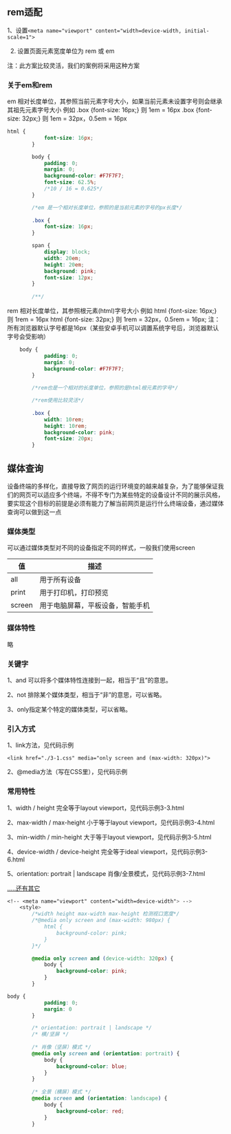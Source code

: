 ## rem适配

1、设置`<meta name="viewport" content="width=device-width, initial-scale=1">`

2. 设置页面元素宽度单位为 rem 或 em

注：此方案比较灵活，我们的案例将采用这种方案

### 关于em和rem

em 相对长度单位，其参照当前元素字号大小，如果当前元素未设置字号则会继承其祖先元素字号大小 例如 .box {font-size: 16px;} 则 1em = 16px .box {font-size: 32px;} 则 1em = 32px，0.5em = 16px 

```css
html {
			font-size: 16px;
		}

		body {
			padding: 0;
			margin: 0;
			background-color: #F7F7F7;
			font-size: 62.5%;
			/*10 / 16 = 0.625*/
		}

		/*em 是一个相对长度单位，参照的是当前元素的字号的px长度*/
		
		.box {
			font-size: 16px;
		}

		span {
			display: block;
			width: 20em;
			height: 20em;
			background: pink;
			font-size: 12px;
		}
		
		/**/
```

rem 相对长度单位，其参照根元素(html)字号大小 例如 html {font-size: 16px;} 则 1rem = 16px html {font-size: 32px;} 则 1rem = 32px，0.5rem = 16px;  注：所有浏览器默认字号都是16px（某些安卓手机可以调置系统字号后，浏览器默认字号会受影响）

```css
	body {
			padding: 0;
			margin: 0;
			background-color: #F7F7F7;
		}
	
		/*rem也是一个相对的长度单位，参照的是html根元素的字号*/

		/*rem使用比较灵活*/
		
		.box {
			width: 10rem;
			height: 10rem;
			background-color: pink;
			font-size: 20px;
		}
```

## 媒体查询

设备终端的多样化，直接导致了网页的运行环境变的越来越复杂，为了能够保证我们的网页可以适应多个终端，不得不专门为某些特定的设备设计不同的展示风格，要实现这个目标的前提是必须有能力了解当前网页是运行什么终端设备，通过媒体查询可以做到这一点

### 媒体类型

可以通过媒体类型对不同的设备指定不同的样式，一般我们使用screen

| 值     | 描述                             |
| ------ | -------------------------------- |
| all    | 用于所有设备                     |
| print  | 用于打印机，打印预览             |
| screen | 用于电脑屏幕，平板设备，智能手机 |



### 媒体特性

略

### 关键字

1、and 可以将多个媒体特性连接到一起，相当于“且”的意思。

2、not 排除某个媒体类型，相当于“非”的意思，可以省略。

3、only指定某个特定的媒体类型，可以省略。

### 引入方式

1、link方法，见代码示例

`<link href="./3-1.css" media="only screen and (max-width: 320px)">`

2、@media方法（写在CSS里），见代码示例

### 常用特性

1、width / height 完全等于layout viewport，见代码示例3-3.html

2、max-width / max-height 小于等于layout viewport，见代码示例3-4.html

3、min-width / min-height 大于等于layout viewport，见代码示例3-5.html

4、device-width / device-height 完全等于ideal viewport，见代码示例3-6.html

5、orientation: portrait | landscape 肖像/全景模式，见代码示例3-7.html

[.....还有其它](https://developer.mozilla.org/zh-CN/docs/Web/Guide/CSS/Media_queries)

```css
<!-- <meta name="viewport" content="width=device-width"> -->
	<style>
		/*width height max-width max-height 检测视口宽度*/
		/*@media only screen and (max-width: 980px) {
			html {
				background-color: pink;
			}
		}*/

		@media only screen and (device-width: 320px) {
			body {
				background-color: pink;
			}
		}
```

```css
body {
			padding: 0;
			margin: 0
		}

		/* orientation: portrait | landscape */
		/* 横/坚屏 */
		
		/* 肖像（坚屏）模式 */
		@media only screen and (orientation: portrait) {
			body {
				background-color: blue;
			}
		}
		
		/* 全景（横屏）模式 */
		@media screen and (orientation: landscape) {
			body {
				background-color: red;
			}
		}
```



